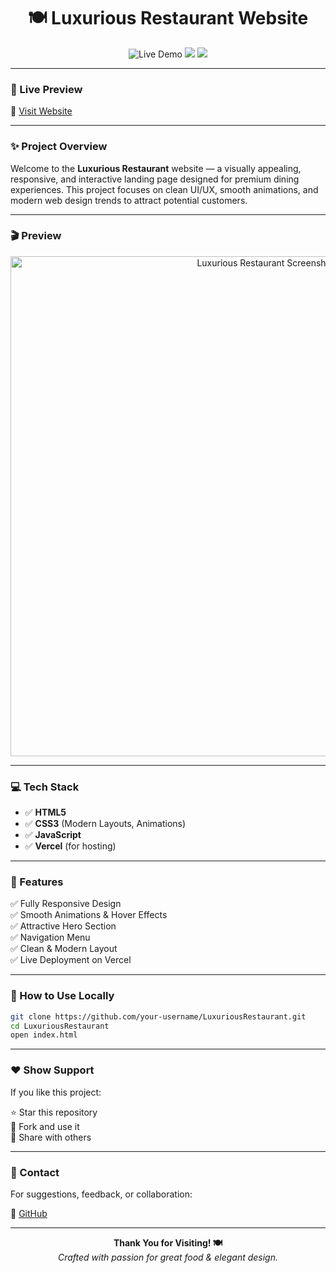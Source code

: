 <h1 align="center">🍽️ Luxurious Restaurant Website</h1>

<p align="center">
  <img src="https://img.shields.io/badge/Live-Demo-green?style=for-the-badge&logo=vercel" alt="Live Demo">
  <img src="https://img.shields.io/badge/Responsive-Design-blue?style=for-the-badge">
  <img src="https://img.shields.io/badge/Built%20With-HTML%2C%20CSS%2C%20JS-orange?style=for-the-badge">
</p>

---

### 🌟 Live Preview

🔗 [Visit Website](https://luxuriousrestaurant.vercel.app/)

---

### ✨ Project Overview

Welcome to the **Luxurious Restaurant** website — a visually appealing, responsive, and interactive landing page designed for premium dining experiences. This project focuses on clean UI/UX, smooth animations, and modern web design trends to attract potential customers.

---

### 🎬 Preview

<p align="center">
  <img src="https://github.com/astern-t/LuxStay/blob/main/screenshot.png?raw=true" alt="Luxurious Restaurant Screenshot" width="800">
</p>

---

### 💻 Tech Stack

- ✅ **HTML5**
- ✅ **CSS3** (Modern Layouts, Animations)
- ✅ **JavaScript**
- ✅ **Vercel** (for hosting)

---

### 🚀 Features

✅ Fully Responsive Design  
✅ Smooth Animations & Hover Effects  
✅ Attractive Hero Section  
✅ Navigation Menu  
✅ Clean & Modern Layout  
✅ Live Deployment on Vercel  


---


### 🎯 How to Use Locally

```bash
git clone https://github.com/your-username/LuxuriousRestaurant.git
cd LuxuriousRestaurant
open index.html
```

---


### ❤️ Show Support

If you like this project:

⭐ Star this repository  
🍴 Fork and use it  
🎉 Share with others  

---

### 📧 Contact

For suggestions, feedback, or collaboration:

🔗 [GitHub](https://github.com/astern-t)  

---

<p align="center">
  <b>Thank You for Visiting! 🍽️</b><br>
  <em>Crafted with passion for great food & elegant design.</em>
</p>
